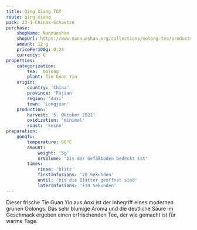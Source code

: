 ```yaml
---
title: Qing Xiang TGY
route: qing-xiang
pack: 23-1-Chinas-Schaetze
purchase:
    shopName: Nannuoshan
    shopUrl: https://www.nannuoshan.org/collections/oolong-tea/products/qing-xiang-tieguanyin-2022?variant=43506658738443
    amount: 12 g
    pricePer100g: 0,24
    currency: €
properties:
    categorization:
        tea:  Oolong
        plant: Tie Guan Yin
    origin:
        country: 'China' 
        province: 'Fujian' 
        region: 'Anxi' 
        town: 'Longjuan'
    production:
        harvest: '5. Oktober 2021'
        oxidization: 'minimal'
        roast: 'keine'
preparation:
    gongfu:
        temperature: 90°C
        amount:
            weight: '5g'
            orVolume: 'bis der Gefäßboden bedeckt ist'
        times:
            rinse: 'blitz'
            firstInfusions: '20 Sekunden'
            until: 'bis die Blätter geöffnet sind'
            laterInfusions: '+10 Sekunden'
---
```

Dieser frische Tie Guan Yin aus Anxi ist der Inbegriff eines modernen grünen Oolongs. Das sehr blumige Aroma und die deutliche Säure im Geschmack ergeben einen erfrischenden Tee, der wie gemacht ist für warme Tage.